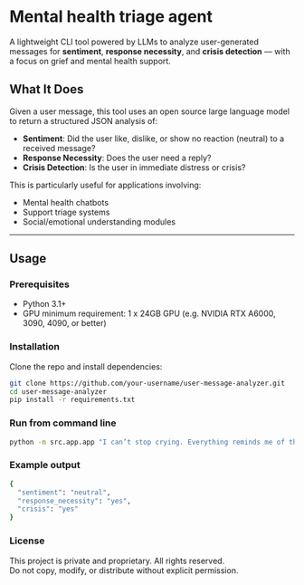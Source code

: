# Mental health triage agent

A lightweight CLI tool powered by LLMs to analyze user-generated messages for **sentiment**, **response necessity**, and **crisis detection** — with a focus on grief and mental health support.

## What It Does

Given a user message, this tool uses an open source large language model to return a structured JSON analysis of:

- **Sentiment**: Did the user like, dislike, or show no reaction (neutral) to a received message?
- **Response Necessity**: Does the user need a reply?
- **Crisis Detection**: Is the user in immediate distress or crisis?

This is particularly useful for applications involving:

- Mental health chatbots
- Support triage systems
- Social/emotional understanding modules

---

## Usage

### Prerequisites

- Python 3.1+
- GPU minimum requirement: 1 x 24GB GPU (e.g. NVIDIA RTX A6000, 3090, 4090, or better)

### Installation

Clone the repo and install dependencies:

```bash
git clone https://github.com/your-username/user-message-analyzer.git
cd user-message-analyzer
pip install -r requirements.txt
```

### Run from command line
```bash
python -m src.app.app "I can’t stop crying. Everything reminds me of them."
```

### Example output 
```bash
{
  "sentiment": "neutral",
  "response_necessity": "yes",
  "crisis": "yes"
}
```

### License
This project is private and proprietary. All rights reserved.  
Do not copy, modify, or distribute without explicit permission.

